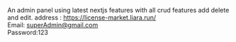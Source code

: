 An admin panel using latest nextjs features with all crud features add delete and edit.
address : https://license-market.liara.run/  
Email: superAdmin@gmail.com  
Password:123  
